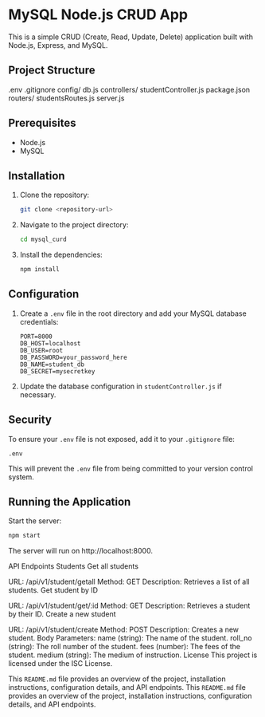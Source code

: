 # MySQL Node.js CRUD App

This is a simple CRUD (Create, Read, Update, Delete) application built with Node.js, Express, and MySQL.

## Project Structure
.env 
.gitignore 
config/ db.js 
controllers/ studentController.js 
package.json 
routers/ studentsRoutes.js 
server.js

## Prerequisites

- Node.js
- MySQL

## Installation

1. Clone the repository:
    ```sh
    git clone <repository-url>
    ```
2. Navigate to the project directory:
    ```sh
    cd mysql_curd
    ```
3. Install the dependencies:
    ```sh
    npm install
    ```

## Configuration

1. Create a `.env` file in the root directory and add your MySQL database credentials:
    ```env
    PORT=8000
    DB_HOST=localhost
    DB_USER=root
    DB_PASSWORD=your_password_here
    DB_NAME=student_db
    DB_SECRET=mysecretkey
    ```

2. Update the database configuration in `studentController.js` if necessary.

## Security

To ensure your `.env` file is not exposed, add it to your `.gitignore` file:

```gitignore
.env
```

This will prevent the `.env` file from being committed to your version control system.

## Running the Application

Start the server:
```sh
npm start
```

The server will run on http://localhost:8000.

API Endpoints
Students
Get all students

URL: /api/v1/student/getall
Method: GET
Description: Retrieves a list of all students.
Get student by ID

URL: /api/v1/student/get/:id
Method: GET
Description: Retrieves a student by their ID.
Create a new student

URL: /api/v1/student/create
Method: POST
Description: Creates a new student.
Body Parameters:
name (string): The name of the student.
roll_no (string): The roll number of the student.
fees (number): The fees of the student.
medium (string): The medium of instruction.
License
This project is licensed under the ISC License.


This `README.md` file provides an overview of the project, installation instructions, configuration details, and API endpoints.
This `README.md` file provides an overview of the project, installation instructions, configuration details, and API endpoints.
